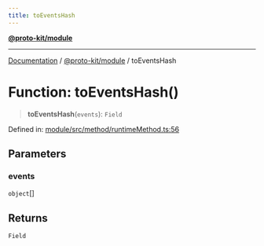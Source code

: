 ```yaml
---
title: toEventsHash
---
```


[**@proto-kit/module**](../README.md)

***

[Documentation](../../../README.md) / [@proto-kit/module](../README.md) / toEventsHash

# Function: toEventsHash()

> **toEventsHash**(`events`): `Field`

Defined in: [module/src/method/runtimeMethod.ts:56](https://github.com/proto-kit/framework/blob/b953c754e500c62f01fbbd6d09adfb2f5577269d/packages/module/src/method/runtimeMethod.ts#L56)

## Parameters

### events

`object`[]

## Returns

`Field`

